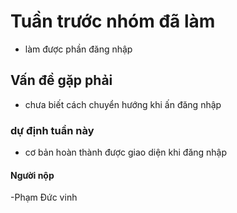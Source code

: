 # Tuần trước nhóm đã làm
- làm được phần đăng nhập

## Vấn đề gặp phải
- chưa biết cách chuyển hướng khi ấn đăng nhập

### dự định tuần này
- cơ bản hoàn thành được giao diện khi đăng nhập

#### Người nộp
-Phạm Đức vinh

